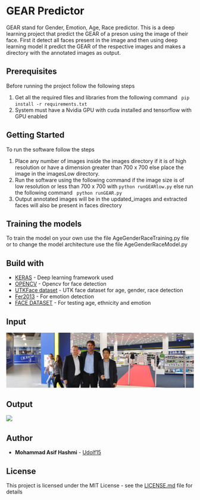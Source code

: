 # GEAR Predictor

GEAR stand for Gender, Emotion, Age, Race predictor. This is a deep learning project that predict the GEAR of a preson using the image of their face. First it detect all faces present in the image and then using deep learning model it predict the GEAR of the respective images and makes a directory with the annotated images as output.

##  Prerequisites

Before running the project follow the following steps

1. Get all the required files and libraries from the following command `` pip install -r requirements.txt``
2. System must have a Nvidia GPU with cuda installed and tensorflow with GPU enabled

##  Getting Started

To run the software follow the steps

1. Place any number of images inside the images directory if it is of high resolution or have a dimension greater than 700 x 700 else place the image in the imagesLow directory.
2. Run the software using the following command if the image size is of low resolution or less than 700 x 700 with ``python runGEARlow.py`` else run the following command `` python runGEAR.py``
3. Output annotated images will be in the updated_images and extracted faces will also be present in faces directory

##  Training the models

To train the model on your own use the file AgeGenderRaceTraining.py file or to change the model architecture use the file AgeGenderRaceModel.py

##  Build with

* [KERAS](https://www.keras.io/) - Deep learning framework used
* [OPENCV](https://www.opencv.org/) - Opencv for face detection
* [UTKFace dataset](https://www.kaggle.com/jangedoo/utkface-new) - UTK face dataset for age, gender, race detection
* [Fer2013](https://www.kaggle.com/deadskull7/fer2013) - For emotion detection
* [FACE DATASET](https://www.kaggle.com/deadskull7/fer2013) - For testing age, ethnicity and emotion

## Input

![](/images/3men.jpg)

## Output

![](/update_images/fgs.jpg)

## Author

* **Mohammad Asif Hashmi** - [Udolf15](https://github.com/Udolf15)

## License

This project is licensed under the MIT License - see the [LICENSE.md](https://github.com/Udolf15/recommendMeMovies/blob/master/LICENSE) file for details

